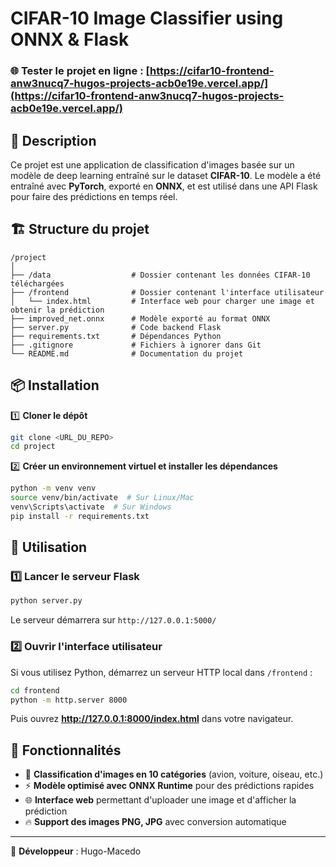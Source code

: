 # CIFAR-10 Image Classifier using ONNX & Flask

### 🌐 Tester le projet en ligne : [https://cifar10-frontend-anw3nucq7-hugos-projects-acb0e19e.vercel.app/](https://cifar10-frontend-anw3nucq7-hugos-projects-acb0e19e.vercel.app/)

## 📌 Description
Ce projet est une application de classification d'images basée sur un modèle de deep learning entraîné sur le dataset **CIFAR-10**. Le modèle a été entraîné avec **PyTorch**, exporté en **ONNX**, et est utilisé dans une API Flask pour faire des prédictions en temps réel.

## 🏗️ Structure du projet
```
/project
│
├── /data                  # Dossier contenant les données CIFAR-10 téléchargées
├── /frontend              # Dossier contenant l'interface utilisateur
│   └── index.html         # Interface web pour charger une image et obtenir la prédiction
├── improved_net.onnx      # Modèle exporté au format ONNX
├── server.py              # Code backend Flask
├── requirements.txt       # Dépendances Python
├── .gitignore             # Fichiers à ignorer dans Git
└── README.md              # Documentation du projet
```

## 📦 Installation
1️⃣ **Cloner le dépôt**
```bash
git clone <URL_DU_REPO>
cd project
```

2️⃣ **Créer un environnement virtuel et installer les dépendances**
```bash
python -m venv venv
source venv/bin/activate  # Sur Linux/Mac
venv\Scripts\activate  # Sur Windows
pip install -r requirements.txt
```

## 🚀 Utilisation
### 1️⃣ Lancer le serveur Flask
```bash
python server.py
```
Le serveur démarrera sur `http://127.0.0.1:5000/`

### 2️⃣ Ouvrir l'interface utilisateur
Si vous utilisez Python, démarrez un serveur HTTP local dans `/frontend` :
```bash
cd frontend
python -m http.server 8000
```
Puis ouvrez **http://127.0.0.1:8000/index.html** dans votre navigateur.

## 🧠 Fonctionnalités
- 🎯 **Classification d'images en 10 catégories** (avion, voiture, oiseau, etc.)
- ⚡ **Modèle optimisé avec ONNX Runtime** pour des prédictions rapides
- 🌐 **Interface web** permettant d'uploader une image et d'afficher la prédiction
- 🔥 **Support des images PNG, JPG** avec conversion automatique

---
🚀 **Développeur** : Hugo-Macedo
